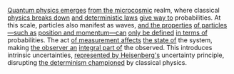 
[Quantum physics emerges](1/3/1/1/2/1/.Quantum%20Mechanics) [from the microcosmic](2/2/2/1/2/.Biomimicry) realm, where classical [physics breaks down](2/3/2/3/1/2/.Physics) [and deterministic laws](2/2/3/1/3/_Determinism-Randomness) [give way to](2/3/2/2/3/1/.Transition%20of%20Authority) probabilities. At this scale, particles also manifest as waves, [and the properties](1/1/.Things%20and%20Properties) [of particles—such as](1/3/1/2/1/1/.Subatomic%20Particles) [position and momentum—can](1/3/1/1/2/1/_Position-Momentum) [only be defined](3/3/2/2/3/3/3/.Interpretive%20Freedom) [in terms of](2/3/1/2/3/_Qualitative-Quantitative) probabilities. The act [of measurement affects](2/3/1/2/3/.Measurement) [the state of](3/1/3/3/1/2/2/2/.State) the system, making [the observer an](3/3/2/3/2/3/_Performer-Observer) [integral part of](1/1/3/1/1/3/1/2/1/.Integral%20Domains) the observed. This introduces intrinsic uncertainties, [represented by Heisenberg's](1/3/1/1/2/1/1/.Schrödinger's%20Equation) uncertainty principle, disrupting [the determinism championed](2/2/3/1/3/_Determinism-Randomness) by classical physics.

